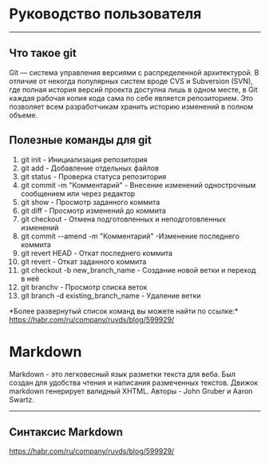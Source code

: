 # Руководство пользователя
********
## Что такое git
Git — система управления версиями с распределенной архитектурой. В отличие от некогда популярных систем 
вроде CVS и Subversion (SVN), где полная история версий проекта доступна лишь в одном месте, 
в Git каждая рабочая копия кода сама по себе является репозиторием. 
Это позволяет всем разработчикам хранить историю изменений в полном объеме.


## Полезные команды для git
1. git init - Инициализация репозитория
2. git add - Добавление отдельных файлов
3. git status - Проверка статуса репозитория
4. git commit -m "Комментарий" - Внесение изменений однострочным 
сообщением или через редактор
5. git show <id> -  Просмотр заданного коммита
6. git diff - Просмотр изменений до коммита
7. git checkout - Отмена подготовленных и неподготовленных изменений
8. git commit --amend -m "Комментарий" -Изменение последнего коммита
9. git revert HEAD - Откат последнего коммита
10. git revert <id> - Откат заданного коммита
11. git checkout -b new_branch_name - Создание новой ветки и переход в неё
12. git branchv - Просмотр списка веток
13. git branch -d existing_branch_name - Удаление ветки

\*Более развернутый список команд вы можете найти по ссылке:\* 
<https://habr.com/ru/company/ruvds/blog/599929/>

# Markdown
Markdown - это легковесный язык разметки текста для веба. Был создан для удобства чтения и написания размеченных текстов. Движок markdown генерирует валидный XHTML. Авторы - John Gruber и Aaron Swartz.
*******

## Синтаксис Markdown
<https://habr.com/ru/company/ruvds/blog/599929/>
